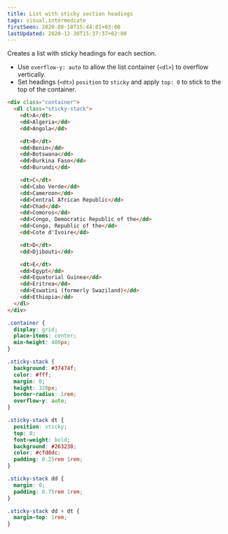 ```yaml
---
title: List with sticky section headings
tags: visual,intermediate
firstSeen: 2020-08-18T15:44:01+03:00
lastUpdated: 2020-12-30T15:37:37+02:00
---
```


Creates a list with sticky headings for each section.

- Use `overflow-y: auto` to allow the list container (`<dl>`) to overflow vertically.
- Set headings (`<dt>`) `position` to `sticky` and apply `top: 0` to stick to the top of the container.

```html
<div class="container">
  <dl class="sticky-stack">
    <dt>A</dt>
    <dd>Algeria</dd>
    <dd>Angola</dd>

    <dt>B</dt>
    <dd>Benin</dd>
    <dd>Botswana</dd>
    <dd>Burkina Faso</dd>
    <dd>Burundi</dd>

    <dt>C</dt>
    <dd>Cabo Verde</dd>
    <dd>Cameroon</dd>
    <dd>Central African Republic</dd>
    <dd>Chad</dd>
    <dd>Comoros</dd>
    <dd>Congo, Democratic Republic of the</dd>
    <dd>Congo, Republic of the</dd>
    <dd>Cote d'Ivoire</dd>

    <dt>D</dt>
    <dd>Djibouti</dd>

    <dt>E</dt>
    <dd>Egypt</dd>
    <dd>Equatorial Guinea</dd>
    <dd>Eritrea</dd>
    <dd>Eswatini (formerly Swaziland)</dd>
    <dd>Ethiopia</dd>
  </dl>
</div>
```

```css
.container {
  display: grid;
  place-items: center;
  min-height: 400px;
}

.sticky-stack {
  background: #37474f;
  color: #fff;
  margin: 0;
  height: 320px;
  border-radius: 1rem;
  overflow-y: auto;
}

.sticky-stack dt {
  position: sticky;
  top: 0;
  font-weight: bold;
  background: #263238;
  color: #cfd8dc;
  padding: 0.25rem 1rem;
}

.sticky-stack dd {
  margin: 0;
  padding: 0.75rem 1rem;
}

.sticky-stack dd + dt {
  margin-top: 1rem;
}
```
